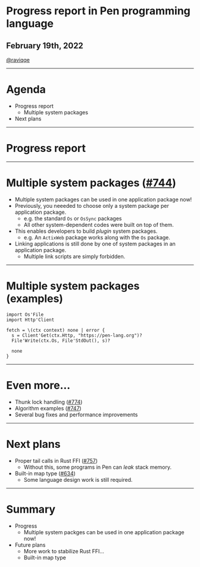 # Progress report in Pen programming language

## February 19th, 2022

[@raviqqe](https://github.com/raviqqe)

---

# Agenda

- Progress report
  - Multiple system packages
- Next plans

---

# Progress report

---

# Multiple system packages ([#744](https://github.com/pen-lang/pen/pull/744))

- Multiple system packages can be used in one application package now!
- Previously, you neeeded to choose only a system package per application package.
  - e.g. the standard `Os` or `OsSync` packages
  - All other system-dependent codes were built on top of them.
- This enables developers to build _plugin_ system packages.
  - e.g. An `ActixWeb` package works along with the `Os` package.
- Linking applications is still done by one of system packages in an application package.
  - Multiple link scripts are simply forbidden.

---

# Multiple system packages (examples)

```pen
import Os'File
import Http'Client

fetch = \(ctx context) none | error {
  s = Client'Get(ctx.Http, "https://pen-lang.org")?
  File'Write(ctx.Os, File'StdOut(), s)?

  none
}
```

---

# Even more...

- Thunk lock handling ([#774](https://github.com/pen-lang/pen/pull/774))
- Algorithm examples ([#747](https://github.com/pen-lang/pen/pull/747))
- Several bug fixes and performance improvements

---

# Next plans

- Proper tail calls in Rust FFI ([#757](https://github.com/pen-lang/pen/pull/757))
  - Without this, some programs in Pen can _leak_ stack memory.
- Built-in map type ([#634](https://github.com/pen-lang/pen/pull/634))
  - Some language design work is still required.

---

# Summary

- Progress
  - Multiple system packges can be used in one application package now!
- Future plans
  - More work to stabilize Rust FFI...
  - Built-in map type
